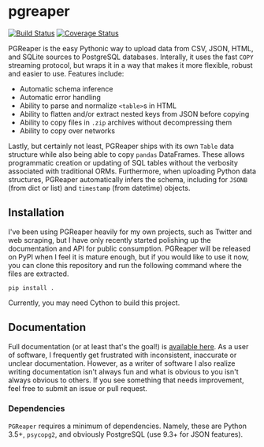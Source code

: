 # pgreaper
[![Build Status](https://travis-ci.org/vincentlaucsb/pgreaper.svg?branch=master)](https://travis-ci.org/vincentlaucsb/pgreaper)
[![Coverage Status](https://coveralls.io/repos/github/vincentlaucsb/pgreaper/badge.svg?branch=master)](https://coveralls.io/github/vincentlaucsb/pgreaper?branch=master)

PGReaper is the easy Pythonic way to upload data from CSV, JSON, HTML, and
SQLite sources to PostgreSQL databases. Interally, it uses the fast `COPY`
streaming protocol, but wraps it in a way that makes it more flexible, robust and
easier to use. Features include:
 * Automatic schema inference
 * Automatic error handling
 * Ability to parse and normalize `<table>`s in HTML
 * Ability to flatten and/or extract nested keys from JSON before copying
 * Ability to copy files in `.zip` archives without decompressing them
 * Ability to copy over networks
 
Lastly, but certainly not least, PGReaper ships with its own `Table` data structure
while also being able to copy `pandas` DataFrames. These allows programmatic creation
or updating of SQL tables without the verbosity associated with traditional ORMs.
Furthermore, when uploading Python data structures, PGReaper automatically infers the schema,
including for `JSONB` (from dict or list) and `timestamp` (from datetime) objects.

## Installation
I've been using PGReaper heavily for my own projects, such as Twitter and web scraping, but I have only recently started polishing up the documentation and API for public consumption. PGReaper will be released on PyPI when I feel it is mature enough, but if you would like to use it now, you can clone this repository and run the following command where the files are extracted.

```pip install .```

Currently, you may need Cython to build this project.

## Documentation
Full documentation (or at least that's the goal!) is [available here](http://vincela.com/pgreaper/).
As a user of software, I frequently get frustrated with inconsistent, inaccurate
 or unclear documentation. However, as a writer of software I also realize
 writing documentation isn't always fun and what is obvious to you isn't always 
 obvious to others. If you see something that needs
 improvement, feel free to submit an issue or pull request.

### Dependencies
`PGReaper` requires a minimum of dependencies. Namely, these are Python 3.5+, `psycopg2`, and obviously PostgreSQL (use 9.3+ for JSON features).